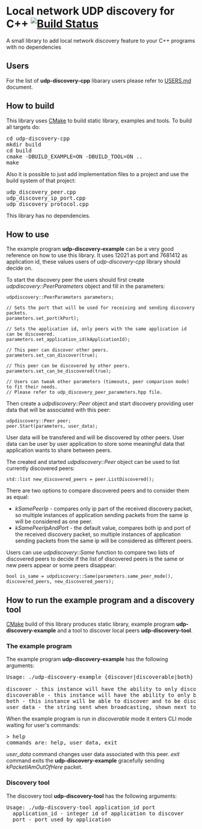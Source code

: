 # Local network UDP discovery for C++ [![Build Status](https://travis-ci.org/truvorskameikin/udp-discovery-cpp.svg?branch=develop)](https://travis-ci.org/truvorskameikin/udp-discovery-cpp)

A small library to add local network discovery feature to your C++ programs with no dependencies

## Users

For the list of **udp-discovery-cpp** libarary users please refer to [USERS.md](USERS.md) document.

## How to build
This library uses [CMake](https://cmake.org/) to build static library, examples and tools. To build all targets do:
<pre>
cd udp-discovery-cpp
mkdir build
cd build
cmake -DBUILD_EXAMPLE=ON -DBUILD_TOOL=ON ..
make
</pre>

Also it is possible to just add implementation files to a project and use the build system of that project:
<pre>
udp_discovery_peer.cpp
udp_discovery_ip_port.cpp
udp_discovery_protocol.cpp
</pre>

This library has no dependencies.

## How to use

The example program **udp-discovery-example** can be a very good reference on how to use this library. It uses 12021 as port and 7681412 as application id, these values users of *udp-discovery-cpp* library should decide on.

To start the discovery peer the users should first create *udpdiscovery::PeerParameters* object and fill in the parameters:
<pre>
<code>udpdiscovery::PeerParameters parameters;

// Sets the port that will be used for receiving and sending discovery packets.
parameters.set_port(kPort);

// Sets the application id, only peers with the same application id can be discovered.
parameters.set_application_id(kApplicationId);

// This peer can discover other peers.
parameters.set_can_discover(true);

// This peer can be discovered by other peers.
parameters.set_can_be_discovered(true);

// Users can tweak other parameters (timeouts, peer comparison mode) to fit their needs.
// Please refer to udp_discovery_peer_parameters.hpp file.</code>
</pre>

Then create a *udpdiscovery::Peer* object and start discovery providing user data that will be associated with this peer:
<pre>
<code>udpdiscovery::Peer peer;
peer.Start(parameters, user_data);</code>
</pre>

User data will be transfered and will be discovered by other peers. User data can be user by user application to store some meaningful data that application wants to share between peers.

The created and started *udpdiscovery::Peer* object can be used to list currently discovered peers:
<pre>
<code>std::list<udpdiscovery::DiscoveredPeer> new_discovered_peers = peer.ListDiscovered();</code>
</pre>

There are two options to compare discovered peers and to consider them as equal:
* *kSamePeerIp* - compares only ip part of the received discovery packet, so multiple instances of application sending packets from the same ip will be considered as one peer.
* *kSamePeerIpAndPort* - the default value, compares both ip and port of the received discovery packet, so multiple instances of application sending packets from the same ip will be considered as different peers.

Users can use *udpdiscovery::Same* function to compare two lists of discovered peers to decide if the list of discovered peers is the same or new peers appear or some peers disappear:
<pre><code>bool is_same = udpdiscovery::Same(parameters.same_peer_mode(), discovered_peers, new_discovered_peers);</code>
</pre>

## How to run the example program and a discovery tool
[CMake](https://cmake.org/) build of this library produces static library, example program **udp-discovery-example** and a tool to discover local peers **udp-discovery-tool**.

### The example program

The example program **udp-discovery-example** has the following arguments:
<pre>
Usage: ./udp-discovery-example {discover|discoverable|both} [user_data]

discover - this instance will have the ability to only discover other instances
discoverable - this instance will have the ability to only be discovered by other instances
both - this instance will be able to discover and to be discovered by other instances
user_data - the string sent when broadcasting, shown next to peer's IP
</pre>

When the example program is run in *discoverable* mode it enters CLI mode waiting for user's commands:
<pre>
> help
commands are: help, user_data, exit
</pre>

*user_data* command changes user data associated with this peer.
*exit* command exits the **udp-discovery-example** gracefully sending *kPacketIAmOutOfHere* packet.

### Discovery tool

The discovery tool **udp-discovery-tool** has the following arguments:
<pre>
Usage: ./udp-discovery-tool application_id port
  application_id - integer id of application to discover
  port - port used by application
</pre>
